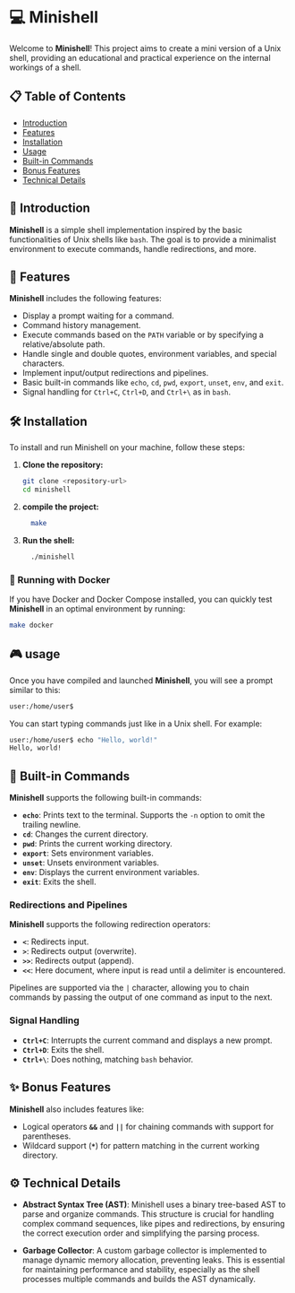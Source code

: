 # 💻 Minishell

Welcome to **Minishell**! This project aims to create a mini version of a Unix shell, providing an educational and practical experience on the internal workings of a shell.

## 📋 Table of Contents

- [Introduction](#-introduction)
- [Features](#-features)
- [Installation](#-installation)
- [Usage](#-usage)
- [Built-in Commands](#-built-in-commands)
- [Bonus Features](#-bonus-features)
- [Technical Details](#-technical-details)

## 🌟 Introduction

**Minishell** is a simple shell implementation inspired by the basic functionalities of Unix shells like `bash`. The goal is to provide a minimalist environment to execute commands, handle redirections, and more.

## 🚀 Features

**Minishell** includes the following features:

- Display a prompt waiting for a command.
- Command history management.
- Execute commands based on the `PATH` variable or by specifying a relative/absolute path.
- Handle single and double quotes, environment variables, and special characters.
- Implement input/output redirections and pipelines.
- Basic built-in commands like `echo`, `cd`, `pwd`, `export`, `unset`, `env`, and `exit`.
- Signal handling for `Ctrl+C`, `Ctrl+D`, and `Ctrl+\` as in `bash`.

## 🛠️ Installation

To install and run Minishell on your machine, follow these steps:

1. **Clone the repository:**
   ```bash
   git clone <repository-url>
   cd minishell
   ```
2. **compile the project:**
   ```bash
     make
   ```
3. **Run the shell:**
   ```bash
     ./minishell
   ```

### 🐳 Running with Docker

If you have Docker and Docker Compose installed, you can quickly test **Minishell** in an optimal environment by running:

   ```bash
   make docker
   ```

## 🎮 usage

Once you have compiled and launched **Minishell**, you will see a prompt similar to this:
```bash
user:/home/user$
```
You can start typing commands just like in a Unix shell. For example:
```bash
user:/home/user$ echo "Hello, world!"
Hello, world!
```

## 📜 Built-in Commands

**Minishell** supports the following built-in commands:

- **`echo`**: Prints text to the terminal. Supports the `-n` option to omit the trailing newline.
- **`cd`**: Changes the current directory.
- **`pwd`**: Prints the current working directory.
- **`export`**: Sets environment variables.
- **`unset`**: Unsets environment variables.
- **`env`**: Displays the current environment variables.
- **`exit`**: Exits the shell.

### Redirections and Pipelines

**Minishell** supports the following redirection operators:

- **`<`**: Redirects input.
- **`>`**: Redirects output (overwrite).
- **`>>`**: Redirects output (append).
- **`<<`**: Here document, where input is read until a delimiter is encountered.

Pipelines are supported via the `|` character, allowing you to chain commands by passing the output of one command as input to the next.

### Signal Handling

- **`Ctrl+C`**: Interrupts the current command and displays a new prompt.
- **`Ctrl+D`**: Exits the shell.
- **`Ctrl+\`**: Does nothing, matching `bash` behavior.

## ✨ Bonus Features

**Minishell** also includes features like:

- Logical operators **`&&`** and **`||`** for chaining commands with support for parentheses.
- Wildcard support (**`*`**) for pattern matching in the current working directory.

## ⚙️ Technical Details

- **Abstract Syntax Tree (AST)**: Minishell uses a binary tree-based AST to parse and organize commands. This structure is crucial for handling complex command sequences, like pipes and redirections, by ensuring the correct execution order and simplifying the parsing process.

- **Garbage Collector**: A custom garbage collector is implemented to manage dynamic memory allocation, preventing leaks. This is essential for maintaining performance and stability, especially as the shell processes multiple commands and builds the AST dynamically.

